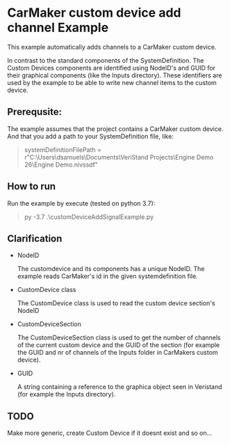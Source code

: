 # CarMaker custom device add channel Example

This example automatically adds channels to a CarMaker custom device.

In contrast to the standard components of the SystemDefinition. The Custom Devices components are identified using NodeID's and GUID for their graphical components (like the Inputs directory). These identifiers are used by the example to be able to write new channel items to the custom device.

## Prerequsite:

The example assumes that the project contains a CarMaker custom device. And that you add a path to your SystemDefinition file, like:
> systemDefinitionFilePath = r"C:\Users\dsamuels\Documents\VeriStand Projects\Engine Demo 26\Engine Demo.nivssdf"

## How to run

Run the example by execute (tested on python 3.7):
> py -3.7 .\customDeviceAddSignalExample.py

## Clarification

- NodeID

    The customdevice and its components has a unique NodeID. The example reads CarMaker's id in the given systemdefinition file.

- CustomDevice class

    The CustomDevice class is used to read the custom device section's NodeID

- CustomDeviceSection

    The CustomDeviceSection class is used to get the number of channels of the current custom device and the GUID of the section (for example the GUID and nr of channels of the Inputs folder in CarMakers custom device).

- GUID

    A string containing a reference to the graphica object seen in Veristand (for example the Inputs directory).

## TODO

Make more generic, create Custom Device if it doesnt exist and so on...